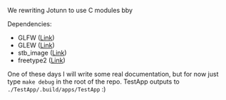 We rewriting Jotunn to use C modules bby

Dependencies:

- GLFW ([Link](https://github.com/glfw/glfw))
- GLEW ([Link](https://github.com/nigels-com/glew))
- stb_image ([Link](https://github.com/nothings/stb))
- freetype2 ([Link](https://github.com/aseprite/freetype2))

One of these days I will write some real documentation, but for now just type `make debug` in the root of the repo. TestApp outputs to `./TestApp/.build/apps/TestApp` :)
